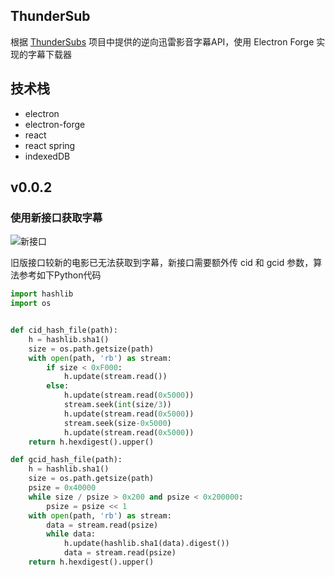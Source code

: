 ## ThunderSub
根据 [ThunderSubs](https://github.com/DCjanus/ThunderSubs) 项目中提供的逆向迅雷影音字幕API，使用 Electron Forge 实现的字幕下载器

## 技术栈
- electron
- electron-forge
- react
- react spring
- indexedDB

## v0.0.2
### 使用新接口获取字幕
  
![新接口](https://blog-pic-data.oss-cn-shenzhen.aliyuncs.com/img/微信截图_20241207163759.png)

旧版接口较新的电影已无法获取到字幕，新接口需要额外传 cid 和 gcid 参数，算法参考如下Python代码
```python
import hashlib
import os


def cid_hash_file(path):
    h = hashlib.sha1()
    size = os.path.getsize(path)
    with open(path, 'rb') as stream:
        if size < 0xF000:
            h.update(stream.read())
        else:
            h.update(stream.read(0x5000))
            stream.seek(int(size/3))
            h.update(stream.read(0x5000))
            stream.seek(size-0x5000)
            h.update(stream.read(0x5000))
    return h.hexdigest().upper()

def gcid_hash_file(path):
    h = hashlib.sha1()
    size = os.path.getsize(path)
    psize = 0x40000
    while size / psize > 0x200 and psize < 0x200000:
        psize = psize << 1
    with open(path, 'rb') as stream:
        data = stream.read(psize)
        while data:
            h.update(hashlib.sha1(data).digest())
            data = stream.read(psize)
    return h.hexdigest().upper()
```



